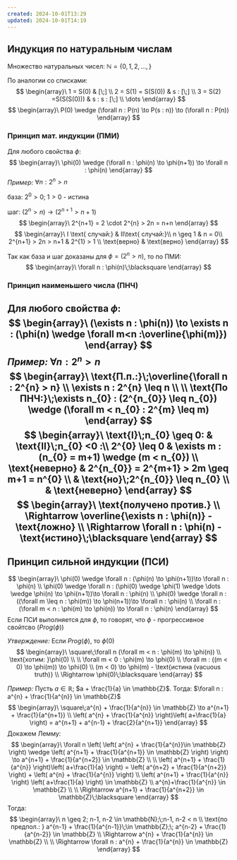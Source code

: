 ```yaml
---
created: 2024-10-01T13:29
updated: 2024-10-01T14:19
---
```

## Индукция по натуральным числам

Множество натуральных чисел: $\mathbb{N} =\{0,1,2,\dots,\}$

По аналогии со списками:
$$
\begin{array}\
1 = S(0)  & [\;] \\
2 = S(1) = S(S(0)) & s : [\;] \\
3 = S(2) =S(S(S(0))) & s : s : [\;] \\
\dots
\end{array}
$$
$$
\begin{array}\
P(0) \wedge (\forall n : P(n) \to P(s : n)) \to (\forall n : P(n))
\end{array}
$$

### Принцип мат. индукции (ПМИ)

Для любого свойства $\phi$:
$$
\begin{array}\
\phi(0) \wedge (\forall n : \phi(n) \to \phi(n+1)) \to \forall n : \phi(n)
\end{array}
$$
*Пример:* $\forall n : 2^{n} > n$

база: $2^{0} > 0;\;1 >0$ - истина

шаг: $(2^{n} > n )\to (2^{n+1} > n+1)$
$$
\begin{array}\
2^{n+1} = 2 \cdot 2^{n} > 2n = n+n
\end{array}
$$
$$
\begin{array}\
I \text{ случай:}  & II\text{ случай:}\\
n \geq 1 & n = 0\\
2^{n+1} > 2n > n+1 & 2^{1} > 1 \\
\text{верно} & \text{верно}
\end{array}
$$

Так как база и шаг доказаны для $\phi = (2^{n} > n)$, то по ПМИ:
$$
\begin{array}\
\forall n : \phi(n)\;\blacksquare
\end{array}
$$
###  Принцип наименьшего числа (ПНЧ)

Для любого свойства $\phi$:
$$
\begin{array}\
(\exists n : \phi(n)) \to \exists n : (\phi(n) \wedge \forall m<n :\overline{\phi(m)})
\end{array}
$$
*Пример:* $\forall n : 2^{n} > n$
$$
\begin{array}\
\text{П.п.:}\;\overline{\forall n : 2^{n} > n} \\
\exists n : 2^{n} \leq n \\
 \\
\text{По ПНЧ:}\;\exists n_{0} : (2^{n_{0}} \leq n_{0}) \wedge (\forall m < n_{0} : 2^{m} \leq m)
\end{array}
$$
$$
\begin{array}\
\text{I}\;n_{0} \geq 0: & \text{II}\;n_{0} <0 :\\
2^{0} \leq 0 & \exists m : (n_{0} = m+1) \wedge (m < n_{0}) \\
\text{неверно} & 2^{n_{0}} = 2^{m+1} > 2m \geq m+1 = n^{0} \\
 & \text{но}\;2^{n_{0}} \leq n_{0} \\
 & \text{неверно}
\end{array}
$$
$$
\begin{array}\
\text{получено против.} \\
\Rightarrow \overline{\exists n : \phi(n)} - \text{ложно} \\
\Rightarrow \forall n : \phi(n) - \text{истино}\;\blacksquare
\end{array}
$$
---

## Принцип сильной индукции (ПСИ)

$$
\begin{array}\
\phi(0) \wedge \forall n : (\phi(n) \to \phi(n+1))\to \forall n : \phi(n) \\
\phi(0) \wedge \forall n : (\phi(0) \wedge \phi(1) \wedge \dots \wedge \phi(n) \to \phi(n+1))\to \forall n : \phi(n) \\
\phi(0) \wedge \forall n : ((\forall m \leq n : \phi(m)) \to \phi(n+1))\to \forall n : \phi(n)  \\
\forall n : (\forall m < n : \phi(m) \to \phi(n)) \to \forall n : \phi(n)
\end{array}
$$
Если ПСИ выполняется для $\phi$, то говорят, что $\phi$ - прогрессивное свойтсво ($Prog(\phi)$)

*Утверждение:* Если $Prog(\phi)$, то $\phi(0)$
$$
\begin{array}\
\square\;\forall n (\forall m < n : \phi(m) \to \phi(n))  \\
\text{хотим: }\phi(0) \\
 \\
\forall m < 0 : \phi(m) \to \phi(0) \\
\forall m : ((m < 0) \to \phi(m)) \to \phi(0) \\
(m < 0) \to \phi(m) - \text{истина (vacuous truth)} \\
\Rightarrow \phi(0)\;\blacksquare
\end{array}
$$

*Пример:* Пусть $a \in \mathbb{R}$; $a + \frac{1}{a} \in \mathbb{Z}$. Тогда: $\forall n : a^{n} + \frac{1}{a^{n}} \in \mathbb{Z}$
$$
\begin{array}\
\square\;a^{n} + \frac{1}{a^{n}} \in \mathbb{Z} \to a^{n+1} + \frac{1}{a^{n+1}} \\
\left( a^{n} + \frac{1}{a^{n}} \right)\left( a+\frac{1}{a} \right) = a^{n+1} + a^{n-1} + \frac{2}{a^{n+1}}
\end{array}
$$
Докажем Лемму:
$$
\begin{array}\
\forall n \left( \left( a^{n} + \frac{1}{a^{n}}\in \mathbb{Z} \right) \wedge \left( a^{n+1} + \frac{1}{a^{n+1}} \in \mathbb{Z} \right) \right) \to a^{n+1} + \frac{1}{a^{n+2}} \in \mathbb{Z} \\
 \\
\left( a^{n+1} + \frac{1}{a^{n}} \right)\left( a+\frac{1}{a} \right) = \left( a^{n+2} + \frac{1}{a^{n+2}} \right) + \left( a^{n} + \frac{1}{a^{n}} \right) \\
\left( a^{n+1} + \frac{1}{a^{n}} \right) \left( a+\frac{1}{a}  \right) \in \mathbb{Z} \\
a^{n}+\frac{1}{a^{n}} \in \mathbb{Z} \\
 \\
\Rightarrow a^{n+1} + \frac{1}{a^{n+2}} \in \mathbb{Z}\;\blacksquare
\end{array}
$$
Тогда:
$$
\begin{array}\
n \geq 2; n-1, n-2 \in \mathbb{N};\;n-1, n-2 < n \\
\text{по предпол.: } a^{n-1} + \frac{1}{a^{n-1}}\;\in \mathbb{Z};\; a^{n-2} + \frac{1}{a^{n-2}} \in \mathbb{Z} \\
\Rightarrow a^{n} + \frac{1}{a^{n}} \in \mathbb{Z} \\
 \\
\Rightarrow \forall n : a^{n} + \frac{1}{a^{n}} \in \mathbb{Z}
\end{array}
$$
